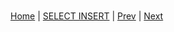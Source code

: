 #


[Home](/)  |  [SELECT INSERT](/14-selectinsert/)  |  [Prev](/14-selectinsert/3)  |  [Next](/14-selectinsert/5)
